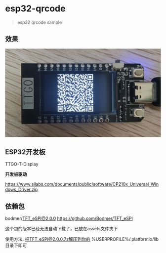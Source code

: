 # esp32-qrcode
> esp32 qrcode sample



## 效果

![image-20210308101644424](assets/README/image-20210308101644424.png)



## ESP32开发板

TTGO-T-Display

**开发板驱动**

https://www.silabs.com/documents/public/software/CP210x_Universal_Windows_Driver.zip



## 依赖包

bodmer/TFT_eSPI@2.0.0  https://github.com/Bodmer/TFT_eSPI

这个包的版本已经无法自动下载了，已放在assets文件夹下

使用方法: 把TFT_eSPI@2.0.0.7z解压到你的 %USERPROFILE%/.platformio/lib 目录下即可

